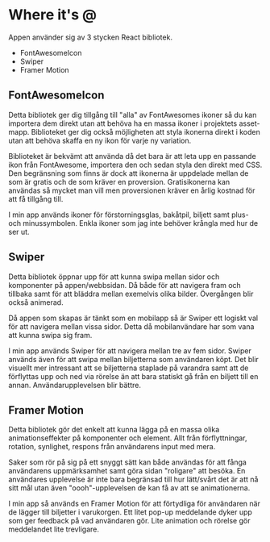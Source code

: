# Where it's @

Appen använder sig av 3 stycken React bibliotek.

-   FontAwesomeIcon
-   Swiper
-   Framer Motion

## FontAwesomeIcon

Detta bibliotek ger dig tillgång till "alla" av FontAwesomes ikoner så du kan importera dem direkt utan att behöva ha en massa ikoner i projektets asset-mapp. Biblioteket ger dig också möjligheten att styla ikonerna direkt i koden utan att behöva skaffa en ny ikon för varje ny variation.

Biblioteket är bekvämt att använda då det bara är att leta upp en passande ikon från FontAwesome, importera den och sedan styla den direkt med CSS. Den begränsning som finns är dock att ikonerna är uppdelade mellan de som är gratis och de som kräver en proversion. Gratisikonerna kan användas så mycket man vill men proversionen kräver en årlig kostnad för att få tillgång till.

I min app används ikoner för förstorningsglas, bakåtpil, biljett samt plus- och minussymbolen. Enkla ikoner som jag inte behöver krångla med hur de ser ut.

## Swiper

Detta bibliotek öppnar upp för att kunna swipa mellan sidor och komponenter på appen/webbsidan. Då både för att navigera fram och tillbaka samt för att bläddra mellan exemelvis olika bilder. Övergången blir också animerad.

Då appen som skapas är tänkt som en mobilapp så är Swiper ett logiskt val för att navigera mellan vissa sidor. Detta då mobilanvändare har som vana att kunna swipa sig fram.

I min app används Swiper för att navigera mellan tre av fem sidor. Swiper används även för att swipa mellan biljetterna som användaren köpt. Det blir visuellt mer intressant att se biljetterna staplade på varandra samt att de förflyttas upp och ned via rörelse än att bara statiskt gå från en biljett till en annan. Användarupplevelsen blir bättre.

## Framer Motion

Detta bibliotek gör det enkelt att kunna lägga på en massa olika animationseffekter på komponenter och element. Allt från förflyttningar, rotation, synlighet, respons från användarens input med mera.

Saker som rör på sig på ett snyggt sätt kan både användas för att fånga användarens uppmärksamhet samt göra sidan "roligare" att besöka. En användares upplevelse är inte bara begränsad till hur lätt/svårt det är att nå sitt mål utan även "oooh"-upplevelsen de kan få av att se animationerna.

I min app så används en Framer Motion för att förtydliga för användaren när de lägger till biljetter i varukorgen. Ett litet pop-up meddelande dyker upp som ger feedback på vad användaren gör. Lite animation och rörelse gör meddelandet lite trevligare.
